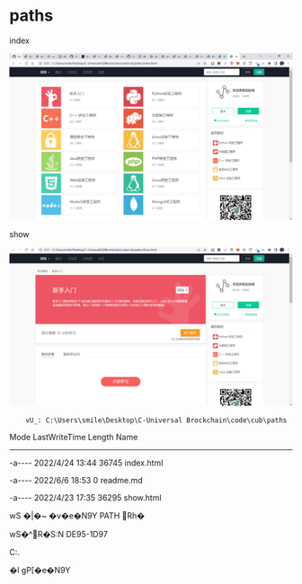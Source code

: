 # paths

index

![image-20220606185432261](readme.assets/image-20220606185432261.png)



show

![image-20220606185505064](readme.assets/image-20220606185505064.png)









```
    vU_: C:\Users\smile\Desktop\C-Universal Brockchain\code\cub\paths
```






Mode                 LastWriteTime         Length Name                                                                 

----                 -------------         ------ ----

-a----         2022/4/24     13:44          36745 index.html                                                           

-a----          2022/6/6     18:53              0 readme.md                                                            

-a----         2022/4/23     17:35          36295 show.html                                                            





wS �|�~ �v�e�N9Y PATH Rh�

wS�^R�S:N DE95-1D97

C:.

�l	gP[�e�N9Y 



